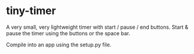 # tiny-timer
A very small, very lightweight timer with start / pause / end buttons. Start & pause the timer using the buttons or the space bar.

Compile into an app using the setup.py file.

